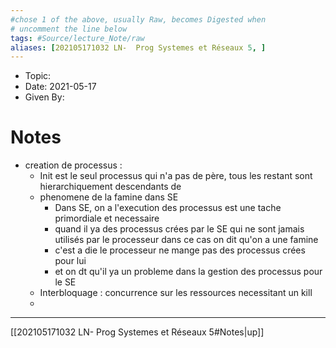 ```yaml
---
#chose 1 of the above, usually Raw, becomes Digested when
# uncomment the line below
tags: #Source/lecture_Note/raw
aliases: [202105171032 LN-  Prog Systemes et Réseaux 5, ] 
---
```

<!--topic should reference the big themes of a certain lecture, not necessarily the Title of the Course -->
* Topic:
* Date: 2021-05-17
* Given By: 


# Notes 
* creation de processus : 
	* Init est le seul processus qui n'a pas de père, tous les restant sont hierarchiquement descendants de 
	* phenomene de la famine dans SE 
		* Dans SE, on a l'execution des processus est une tache primordiale et necessaire
		* quand il ya des processus crées par le SE qui ne sont jamais utilisés par le processeur dans ce cas on dit qu'on a une famine
		* c'est a die le processeur ne mange pas des processus crées pour lui 
		* et on dt qu'il ya un probleme dans la gestion des processus pour le SE
	* Interbloquage : concurrence sur les ressources necessitant un kill 
	* 

---
[[202105171032 LN-  Prog Systemes et Réseaux 5#Notes|up]]
